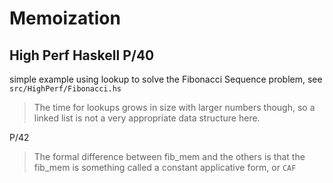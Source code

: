 # Memoization

## High Perf Haskell P/40

simple example using lookup to solve the Fibonacci Sequence problem,
see `src/HighPerf/Fibonacci.hs`

> The time for lookups grows in size with larger numbers though, so a
> linked list is not a very appropriate data structure here.

P/42

> The formal difference between fib_mem and the others is that the
> fib_mem is something called a constant applicative form, or `CAF`
